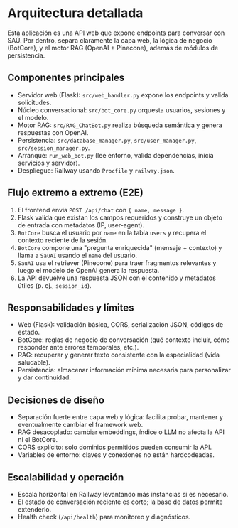 # Arquitectura detallada

Esta aplicación es una API web que expone endpoints para conversar con SAÚ. Por dentro, separa claramente la capa web, la lógica de negocio (BotCore), y el motor RAG (OpenAI + Pinecone), además de módulos de persistencia.

## Componentes principales
- Servidor web (Flask): `src/web_handler.py` expone los endpoints y valida solicitudes.
- Núcleo conversacional: `src/bot_core.py` orquesta usuarios, sesiones y el modelo.
- Motor RAG: `src/RAG_ChatBot.py` realiza búsqueda semántica y genera respuestas con OpenAI.
- Persistencia: `src/database_manager.py`, `src/user_manager.py`, `src/session_manager.py`.
- Arranque: `run_web_bot.py` (lee entorno, valida dependencias, inicia servicios y servidor).
- Despliegue: Railway usando `Procfile` y `railway.json`.

## Flujo extremo a extremo (E2E)
1) El frontend envía `POST /api/chat` con `{ name, message }`.
2) Flask valida que existan los campos requeridos y construye un objeto de entrada con metadatos (IP, user-agent).
3) `BotCore` busca el usuario por `name` en la tabla `users` y recupera el contexto reciente de la sesión.
4) `BotCore` compone una "pregunta enriquecida" (mensaje + contexto) y llama a `SauAI` usando el `name` del usuario.
5) `SauAI` usa el retriever (Pinecone) para traer fragmentos relevantes y luego el modelo de OpenAI genera la respuesta.
6) La API devuelve una respuesta JSON con el contenido y metadatos útiles (p. ej., `session_id`).

## Responsabilidades y límites
- Web (Flask): validación básica, CORS, serialización JSON, códigos de estado.
- BotCore: reglas de negocio de conversación (qué contexto incluir, cómo responder ante errores temporales, etc.).
- RAG: recuperar y generar texto consistente con la especialidad (vida saludable).
- Persistencia: almacenar información mínima necesaria para personalizar y dar continuidad.

## Decisiones de diseño
- Separación fuerte entre capa web y lógica: facilita probar, mantener y eventualmente cambiar el framework web.
- RAG desacoplado: cambiar embeddings, índice o LLM no afecta la API ni el BotCore.
- CORS explícito: solo dominios permitidos pueden consumir la API.
- Variables de entorno: claves y conexiones no están hardcodeadas.

## Escalabilidad y operación
- Escala horizontal en Railway levantando más instancias si es necesario.
- El estado de conversación reciente es corto; la base de datos permite extenderlo.
- Health check (`/api/health`) para monitoreo y diagnósticos.
